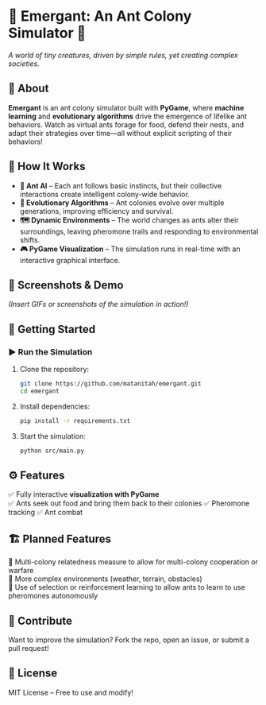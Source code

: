 # 🐜 **Emergant: An Ant Colony Simulator** 🐜  
_A world of tiny creatures, driven by simple rules, yet creating complex societies._

## 🎯 **About**  
**Emergant** is an ant colony simulator built with **PyGame**, where **machine learning** and **evolutionary algorithms** drive the emergence of lifelike ant behaviors. Watch as virtual ants forage for food, defend their nests, and adapt their strategies over time—all without explicit scripting of their behaviors!

## 🧠 **How It Works**  
- **🐜 Ant AI** – Each ant follows basic instincts, but their collective interactions create intelligent colony-wide behavior.
- **🌱 Evolutionary Algorithms** – Ant colonies evolve over multiple generations, improving efficiency and survival.
- **🗺️ Dynamic Environments** – The world changes as ants alter their surroundings, leaving pheromone trails and responding to environmental shifts.
- **🎮 PyGame Visualization** – The simulation runs in real-time with an interactive graphical interface.

## 📸 **Screenshots & Demo**  
_(Insert GIFs or screenshots of the simulation in action!)_  

## 🚀 **Getting Started**  
### ▶️ Run the Simulation  
1. Clone the repository:  
   ```bash
   git clone https://github.com/matanitah/emergant.git
   cd emergant
   ```
2. Install dependencies:  
   ```bash
   pip install -r requirements.txt
   ```
3. Start the simulation:  
   ```bash
   python src/main.py
   ```

## ⚙️ **Features**  
✅ Fully interactive **visualization with PyGame**  
✅ Ants seek out food and bring them back to their colonies
✅ Pheromone tracking
✅ Ant combat


## 🏗️ **Planned Features**  
🚧 Multi-colony relatedness measure to allow for multi-colony cooperation or warfare  
🚧 More complex environments (weather, terrain, obstacles)  
🚧 Use of selection or reinforcement learning to allow ants to learn to use pheromones autonomously

## 🤝 **Contribute**  
Want to improve the simulation? Fork the repo, open an issue, or submit a pull request!  

## 📜 **License**  
MIT License – Free to use and modify!  
